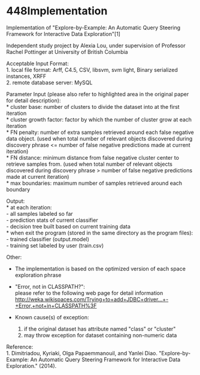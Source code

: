 448Implementation
=================

Implementation of "Explore-by-Example: An Automatic Query Steering Framework for Interactive Data Exploration"[1]

Independent study project by Alexia Lou, under supervision of Professor Rachel Pottinger at University of British Columbia


Acceptable Input Format:  
	1. local file format: Arff, C4.5, CSV, libsvm, svm light, Binary serialized instances, XRFF  
	2. remote database server: MySQL  


Parameter Input (please also refer to highlighted area in the original paper for detail description):  
	* cluster base: number of clusters to divide the dataset into at the first iteration  
	* cluster growth factor:  factor by which the number of cluster grow at each iteration  
	* FN penalty: number of extra samples retrieved around each false negative data object. (used when total number of relevant objects discovered during discovery phrase <= number of false negative predictions made at current iteration)  
	* FN distance: minimum distance from false negative cluster center to retrieve samples from. (used when total number of relevant objects discovered during discovery phrase > number of false negative predictions made at current iteration)  
	* max boundaries: maximum number of samples retrieved around each boundary  


Output:  
    * at each iteration:  
        - all samples labeled so far  
        - prediction stats of current classifier  
        - decision tree built based on current training data  
    * when exit the program (stored in the same directory as the program files):  
        - trained classifier (output.model)  
        - training set labeled by user (train.csv)  


Other:  
* The implementation is based on the optimized version of each space exploration phrase  

* "Error, not in CLASSPATH?":    
	please refer to the following web page for detail information  
	http://weka.wikispaces.com/Trying+to+add+JDBC+driver...+-+Error,+not+in+CLASSPATH%3F  

* Known cause(s) of exception:    
	1. if the original dataset has attribute named "class" or "cluster"  
	2. may throw exception for dataset containing non-numeric data  
	
	
Reference:  
	1. Dimitriadou, Kyriaki, Olga Papaemmanouil, and Yanlei Diao. "Explore-by-Example: An Automatic Query Steering Framework for Interactive Data Exploration." (2014).
